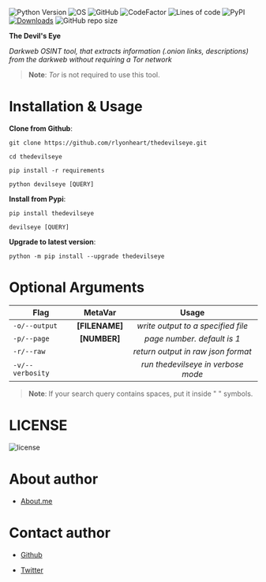 ![Python Version](https://img.shields.io/badge/python-3.x-blue?style=flat&logo=python)
![OS](https://img.shields.io/badge/OS-GNU%2FLinux-red?style=flat&logo=linux)
![GitHub](https://img.shields.io/github/license/rlyonheart/thedevilseye?ystyle=flat)
![CodeFactor](https://www.codefactor.io/repository/github/rlyonheart/thedevilseye/badge)
![Lines of code](https://img.shields.io/tokei/lines/github/rlyonheart/thedevilseye)
![PyPI](https://img.shields.io/pypi/v/thedevilseye)
[![Downloads](https://static.pepy.tech/personalized-badge/thedevilseye?period=total&units=international_system&left_color=black&right_color=orange&left_text=pypi+downloads)](https://pepy.tech/project/thedevilseye)
![GitHub repo size](https://img.shields.io/github/repo-size/rlyonheart/thedevilseye)

**The Devil's Eye**

*Darkweb OSINT tool, that extracts information (.onion links, descriptions) from the darkweb without requiring a Tor network*

> **Note**: *Tor* is not required to use this tool.

# Installation & Usage
**Clone from Github**:
```
git clone https://github.com/rlyonheart/thedevilseye.git
```

```
cd thedevilseye
```

```
pip install -r requirements
```

```
python devilseye [QUERY]
```

**Install from Pypi**:
```
pip install thedevilseye
```

```
devilseye [QUERY]
```

**Upgrade to latest version**:
```
python -m pip install --upgrade thedevilseye
```


# Optional Arguments
| Flag          |MetaVar|                 Usage|
| ------------- |:----------------------:|:---------:|
| <code>-o/--output</code>      |   **[FILENAME]** |  *write output to a specified file*  |
| <code>-p/--page</code>  |  **[NUMBER]**  |  *page number. default is 1*  |
| <code>-r/--raw</code>  |    |  *return output in raw json format*  |
| <code>-v/--verbosity</code>  |    |  *run thedevilseye in verbose mode*  |


> **Note**: If your search query contains spaces, put it inside " " symbols.

# LICENSE
![license](https://user-images.githubusercontent.com/74001397/137917929-2f2cdb0c-4d1d-4e4b-9f0d-e01589e027b5.png)

# About author
* [About.me](https://about.me/rlyonheart)

# Contact author
* [Github](https://github.com/rlyonheart)

* [Twitter](https://twitter.com/rly0nheart)

